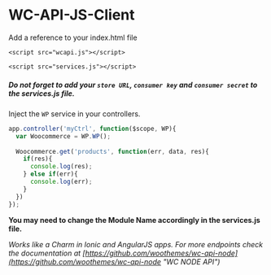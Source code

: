 # WC-API-JS-Client

Add a reference to your index.html file

`<script src="wcapi.js"></script>`

`<script src="services.js"></script>`

##### Do not forget to add your `store URL`, `consumer key` and `consumer secret` to the _services.js_ file. 

Inject the `WP` service in your controllers.

```javascript
app.controller('myCtrl', function($scope, WP){
  var Woocommerce = WP.WP();
  
  Woocommerce.get('products', function(err, data, res){
    if(res){
      console.log(res);
    } else if(err){
      console.log(err);
    }
  })
});
```

**You may need to change the Module Name accordingly in the services.js file.**
  
*Works like a Charm in Ionic and AngularJS apps.*
_For more endpoints check the documentation at [https://github.com/woothemes/wc-api-node](https://github.com/woothemes/wc-api-node "WC NODE API")_

